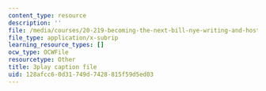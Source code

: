 ```yaml
---
content_type: resource
description: ''
file: /media/courses/20-219-becoming-the-next-bill-nye-writing-and-hosting-the-educational-show-january-iap-2015/128afcc60d31749d7428815f59d5ed03_RINP7d9ohaw.srt
file_type: application/x-subrip
learning_resource_types: []
ocw_type: OCWFile
resourcetype: Other
title: 3play caption file
uid: 128afcc6-0d31-749d-7428-815f59d5ed03
---
```

